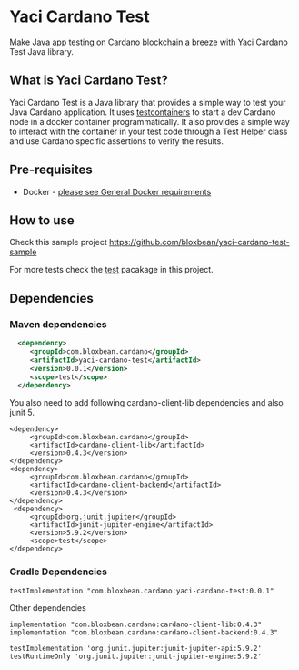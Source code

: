 # Yaci Cardano Test
Make Java app testing on Cardano blockchain a breeze with Yaci Cardano Test Java library.

## What is Yaci Cardano Test?

Yaci Cardano Test is a Java library that provides a simple way to test your Java Cardano application. It uses [testcontainers](https://www.testcontainers.org/) 
to start a dev Cardano node in a docker container programmatically. It also provides a simple way to interact with the container
in your test code through a Test Helper class and use Cardano specific assertions to verify the results.

## Pre-requisites

- Docker - [please see General Docker requirements](https://www.testcontainers.org/supported_docker_environment/)

## How to use

Check this sample project https://github.com/bloxbean/yaci-cardano-test-sample 

For more tests check the [test](https://github.com/bloxbean/yaci-cardano-test/tree/main/src/test/java/com/bloxbean/cardano/yaci/test) pacakage in this project.

## Dependencies

### Maven dependencies

```xml
  <dependency>
     <groupId>com.bloxbean.cardano</groupId>
     <artifactId>yaci-cardano-test</artifactId>
     <version>0.0.1</version>
     <scope>test</scope>
  </dependency>
```
You also need to add following cardano-client-lib dependencies and also junit 5.

```
<dependency>
     <groupId>com.bloxbean.cardano</groupId>
     <artifactId>cardano-client-lib</artifactId>
     <version>0.4.3</version>
</dependency>
<dependency>
     <groupId>com.bloxbean.cardano</groupId>
     <artifactId>cardano-client-backend</artifactId>
     <version>0.4.3</version>
</dependency>
 <dependency>
     <groupId>org.junit.jupiter</groupId>
     <artifactId>junit-jupiter-engine</artifactId>
     <version>5.9.2</version>
     <scope>test</scope>
</dependency>

```

### Gradle Dependencies

```
testImplementation "com.bloxbean.cardano:yaci-cardano-test:0.0.1"
```

Other dependencies

```
implementation "com.bloxbean.cardano:cardano-client-lib:0.4.3"
implementation "com.bloxbean.cardano:cardano-client-backend:0.4.3"

testImplementation 'org.junit.jupiter:junit-jupiter-api:5.9.2'
testRuntimeOnly 'org.junit.jupiter:junit-jupiter-engine:5.9.2'
```
